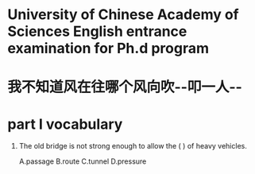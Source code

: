 # University of Chinese Academy of Sciences English entrance examination for Ph.d program

# 我不知道风在往哪个风向吹--叩一人--

# part I vocabulary

1. The old bridge is not strong enough to allow the (    ) of heavy vehicles.

    A.passage   B.route    C.tunnel    D.pressure
